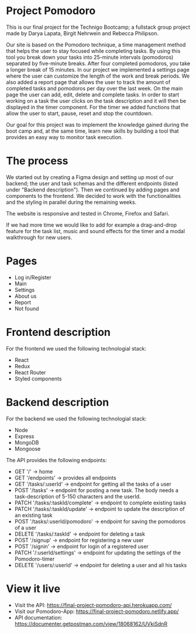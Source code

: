 # Project Pomodoro

This is our final project for the Technigo Bootcamp; a fullstack group project made by Darya Lapata, Birgit Nehrwein and Rebecca Philipson.

Our site is based on the Pomodoro technique, a time management method that helps the user to stay focused while completing tasks. By using this tool you break down your tasks into 25-minute intervals (pomodoros) separated by five-minute breaks. After four completed pomodoros, you take a longer break of 15 minutes. In our project we implemented a settings page where the user can customize the length of the work and break periods. We also added a report page that allows the user to track the amount of completed tasks and pomodoros per day over the last week. On the main page the user can add, edit, delete and complete tasks. In order to start working on a task the user clicks on the task description and it will then be displayed in the timer component. For the timer we added functions that allow the user to start, pause, reset and stop the countdown.

Our goal for this project was to implement the knowledge gained during the boot camp and, at the same time, learn new skills by building a tool that provides an easy way to monitor task execution.

# The process

We started out by creating a Figma design and setting up most of our backend; the user and task schemas and the different endpoints (listed under "Backend description"). Then we continued by adding pages and components to the frontend. We decided to work with the functionalities and the styling in parallel during the remaining weeks.

The website is responsive and tested in Chrome, Firefox and Safari.

If we had more time we would like to add for example a drag-and-drop feature for the task list, music and sound effects for the timer and a modal walkthrough for new users.

# Pages

- Log in/Register
- Main
- Settings
- About us
- Report
- Not found

# Frontend description

For the frontend we used the following technologial stack:

- React
- Redux
- React Router
- Styled components

# Backend description

For the backend we used the following technologial stack:

- Node
- Express
- MongoDB
- Mongoose

The API provides the following endpoints:

- GET '/' -> home
- GET '/endpoints' -> provides all endpoints
- GET '/tasks/:userId' -> endpoint for getting all the tasks of a user
- POST '/tasks' -> endpoint for posting a new task. The body needs a task-description of 5-150 characters and the userId.
- PATCH '/tasks/:taskId/complete' -> endpoint to complete existing tasks
- PATCH '/tasks/:taskId/update' -> endpoint to update the description of an existing task
- POST '/tasks/:userId/pomodoro' -> endpoint for saving the pomodoros of a user
- DELETE '/tasks/:taskId' -> endpoint for deleting a task
- POST '/signup' -> endpoint for registering a new user
- POST '/signin' -> endpoint for login of a registered user
- PATCH '/:userId/settings' -> endpoint for updating the settings of the Pomodoro-timer
- DELETE '/users/:userId' -> endpoint for deleting a user and all his tasks

# View it live

- Visit the API: https://final-project-pomodoro-api.herokuapp.com/
- Visit our Pomodoro-App: https://final-project-pomodoro.netlify.app/
- API documentation: https://documenter.getpostman.com/view/18068162/UVkiSdnR

